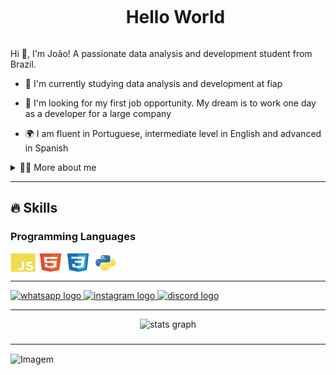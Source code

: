 <!--título-->
<div id="user-content-toc">
  <ul align="center">
    <summary><h1 style="display: inline-block">Hello World</h1></summary>
</div>

<!-- Presentation -->
<p>
  Hi 👋, I'm João! A passionate data analysis and development student from Brazil.

  - 🌱 I'm currently studying data analysis and development at fiap

  - 🔭 I'm looking for my first job opportunity. My dream is to work one day as a developer for a large company

  - 🌍 I am fluent in Portuguese, intermediate level in English and advanced in Spanish
</p>

<!-- Dropdown -->
<details>
  <summary>👨‍💻 More about me</summary>

  - 💬 I am 18 years old and currently live in Brazil. I have an intermediate level in English and advanced Spanish. I have experience with Pythhon, JavaScript, Html5, Css3, and I am studying data analysis and development. I also worked in an international company and talked to foreign clients, which helped me develop important skills such as communication, marketing and analytical skills.

  - ⚡ I like reading, whether it's a good book, manga or comics, as well as watching movies and playing games!, but above all training my physique to work on my body and mind. I believe that our personal interests contribute to a more accurate perception of things and to solving problems. \o/
</details>

---

## 🔥 Skills
<!-- Skills: Programming Languages -->
  <div style="flex-basis: 48%;">
    <h3>Programming Languages</h3>
    <img align="center" alt="Js" height="30" width="40" src="https://raw.githubusercontent.com/devicons/devicon/master/icons/javascript/javascript-plain.svg">
    <img align="center" alt="HTML" height="30" width="40" src="https://raw.githubusercontent.com/devicons/devicon/master/icons/html5/html5-original.svg">
    <img align="center" alt="CSS" height="30" width="40" src="https://raw.githubusercontent.com/devicons/devicon/master/icons/css3/css3-original.svg">
    <img align="center" alt="Python" height="30" width="40" src="https://raw.githubusercontent.com/devicons/devicon/master/icons/python/python-original.svg">
 </div>

---

<!-- Links -->
<div align="left">
  <a href="wa.me/5511952257278" target="_blank">
    <img src="https://img.shields.io/static/v1?message=Whatsapp&logo=whatsapp&label=&color=25D366&logoColor=white&labelColor=&style=for-the-badge" height="40" alt="whatsapp logo"  />
  </a>
  <a href="https://www.instagram.com/_jottacosta/" target="_blank">
    <img src="https://img.shields.io/static/v1?message=Instagram&logo=instagram&label=&color=E4405F&logoColor=white&labelColor=&style=for-the-badge" height="40" alt="instagram logo"  />
  </a>
  <a href="https://discord.com/channels/@me" target="_blank">
    <img src="https://img.shields.io/static/v1?message=Discord&logo=discord&label=&color=7289DA&logoColor=white&labelColor=&style=for-the-badge" height="40" alt="discord logo"  />
  </a>
</div>

--- 

<div align="center">
  <img src="https://github-readme-stats.vercel.app/api?username=NleJotta&hide_title=false&hide_rank=false&show_icons=true&include_all_commits=true&count_private=true&disable_animations=false&theme=dracula&locale=en&hide_border=false&order=1" height="150" alt="stats graph"  />
</div>

###
---

<!-- GIF -->
<p align="left">
  <img align="center" src="https://github.com/VariableBee/VariableBee/assets/77739311/4e9f41af-6b57-49a7-b15a-74322e96b4d7" alt="Imagem">
</p>
